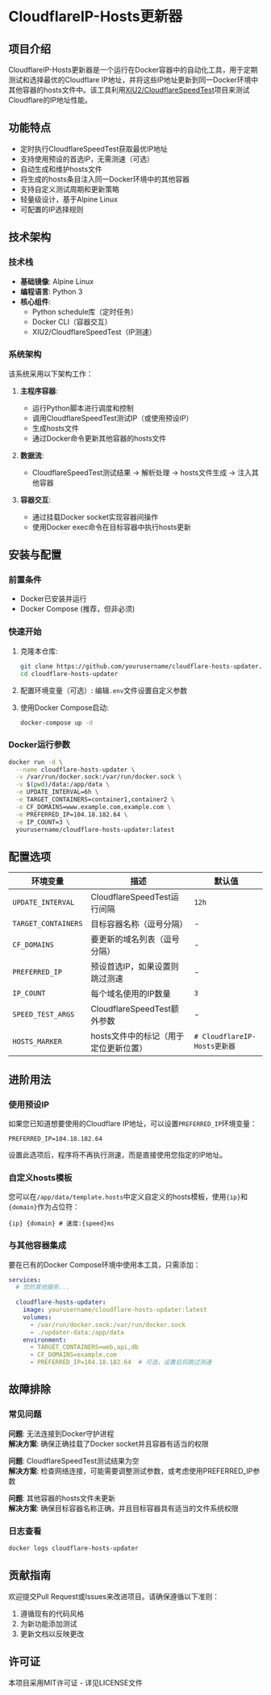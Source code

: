 # CloudflareIP-Hosts更新器

## 项目介绍

CloudflareIP-Hosts更新器是一个运行在Docker容器中的自动化工具，用于定期测试和选择最优的Cloudflare IP地址，并将这些IP地址更新到同一Docker环境中其他容器的hosts文件中。该工具利用[XIU2/CloudflareSpeedTest](https://github.com/XIU2/CloudflareSpeedTest)项目来测试Cloudflare的IP地址性能。

## 功能特点

- 定时执行CloudflareSpeedTest获取最优IP地址
- 支持使用预设的首选IP，无需测速（可选）
- 自动生成和维护hosts文件
- 将生成的hosts条目注入同一Docker环境中的其他容器
- 支持自定义测试周期和更新策略
- 轻量级设计，基于Alpine Linux
- 可配置的IP选择规则

## 技术架构

### 技术栈

- **基础镜像**: Alpine Linux
- **编程语言**: Python 3
- **核心组件**:
  - Python schedule库（定时任务）
  - Docker CLI（容器交互）
  - XIU2/CloudflareSpeedTest（IP测速）

### 系统架构

该系统采用以下架构工作：

1. **主程序容器**:
   - 运行Python脚本进行调度和控制
   - 调用CloudflareSpeedTest测试IP（或使用预设IP）
   - 生成hosts文件
   - 通过Docker命令更新其他容器的hosts文件

2. **数据流**:
   - CloudflareSpeedTest测试结果 → 解析处理 → hosts文件生成 → 注入其他容器

3. **容器交互**:
   - 通过挂载Docker socket实现容器间操作
   - 使用Docker exec命令在目标容器中执行hosts更新

## 安装与配置

### 前置条件

- Docker已安装并运行
- Docker Compose (推荐，但非必须)

### 快速开始

1. 克隆本仓库:
   ```bash
   git clone https://github.com/yourusername/cloudflare-hosts-updater.git
   cd cloudflare-hosts-updater
   ```

2. 配置环境变量（可选）:
   编辑`.env`文件设置自定义参数

3. 使用Docker Compose启动:
   ```bash
   docker-compose up -d
   ```

### Docker运行参数

```bash
docker run -d \
  --name cloudflare-hosts-updater \
  -v /var/run/docker.sock:/var/run/docker.sock \
  -v $(pwd)/data:/app/data \
  -e UPDATE_INTERVAL=6h \
  -e TARGET_CONTAINERS=container1,container2 \
  -e CF_DOMAINS=www.example.com,example.com \
  -e PREFERRED_IP=104.18.182.64 \
  -e IP_COUNT=3 \
  yourusername/cloudflare-hosts-updater:latest
```

## 配置选项

| 环境变量 | 描述 | 默认值 |
|----------|------|--------|
| `UPDATE_INTERVAL` | CloudflareSpeedTest运行间隔 | `12h` |
| `TARGET_CONTAINERS` | 目标容器名称（逗号分隔） | - |
| `CF_DOMAINS` | 要更新的域名列表（逗号分隔） | - |
| `PREFERRED_IP` | 预设首选IP，如果设置则跳过测速 | - |
| `IP_COUNT` | 每个域名使用的IP数量 | `3` |
| `SPEED_TEST_ARGS` | CloudflareSpeedTest额外参数 | - |
| `HOSTS_MARKER` | hosts文件中的标记（用于定位更新位置） | `# CloudflareIP-Hosts更新器` |

## 进阶用法

### 使用预设IP

如果您已知道想要使用的Cloudflare IP地址，可以设置`PREFERRED_IP`环境变量：

```
PREFERRED_IP=104.18.182.64
```

设置此选项后，程序将不再执行测速，而是直接使用您指定的IP地址。

### 自定义hosts模板

您可以在`/app/data/template.hosts`中定义自定义的hosts模板，使用`{ip}`和`{domain}`作为占位符：

```
{ip} {domain} # 速度:{speed}ms
```

### 与其他容器集成

要在已有的Docker Compose环境中使用本工具，只需添加：

```yaml
services:
  # 您的其他服务...
  
  cloudflare-hosts-updater:
    image: yourusername/cloudflare-hosts-updater:latest
    volumes:
      - /var/run/docker.sock:/var/run/docker.sock
      - ./updater-data:/app/data
    environment:
      - TARGET_CONTAINERS=web,api,db
      - CF_DOMAINS=example.com
      - PREFERRED_IP=104.18.182.64  # 可选，设置后将跳过测速
```

## 故障排除

### 常见问题

**问题**: 无法连接到Docker守护进程  
**解决方案**: 确保正确挂载了Docker socket并且容器有适当的权限

**问题**: CloudflareSpeedTest测试结果为空  
**解决方案**: 检查网络连接，可能需要调整测试参数，或考虑使用PREFERRED_IP参数

**问题**: 其他容器的hosts文件未更新  
**解决方案**: 确保目标容器名称正确，并且目标容器具有适当的文件系统权限

### 日志查看

```bash
docker logs cloudflare-hosts-updater
```

## 贡献指南

欢迎提交Pull Request或Issues来改进项目。请确保遵循以下准则：

1. 遵循现有的代码风格
2. 为新功能添加测试
3. 更新文档以反映更改

## 许可证

本项目采用MIT许可证 - 详见LICENSE文件 